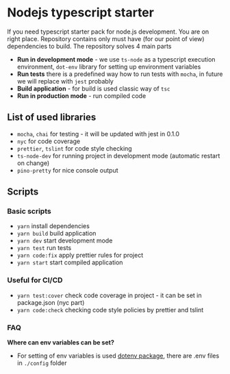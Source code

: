 # Nodejs typescript starter

If you need typescript starter pack for node.js development. You are on
right place. Repository contains only must have (for our point of view)
dependencies to build. The repository solves 4 main parts

- **Run in development mode** - we use `ts-node` as a typescript execution environment,
`dot-env` library for setting up environment variables
- **Run tests** there is a predefined way how to run tests with `mocha`, in future we will replace with `jest` probably
- **Build application** - for build is used classic way of `tsc`
- **Run in production mode** - run compiled code

## List of used libraries

- `mocha`, `chai` for testing - it will be updated with jest in 0.1.0
- `nyc` for code coverage
- `prettier`, `tslint` for code style checking
- `ts-node-dev` for running project in development mode (automatic restart on change)
- `pino-pretty` for nice console output

## Scripts

### Basic  scripts

- `yarn`
install dependencies
- `yarn build`
build application
- `yarn dev`
start development mode
- `yarn test`
run tests
- `yarn code:fix`
apply prettier rules for project
- `yarn start`
start compiled application

### Useful for CI/CD

- `yarn test:cover`
 check code coverage in project - it can be set in package.json (nyc part)
- `yarn code:check`
 checking code style policies by prettier and tslint

### FAQ

**Where can env variables can be set?**

- For setting of env variables is used [dotenv package](https://www.npmjs.com/package/dotenv), there are .env files in `./config` folder
